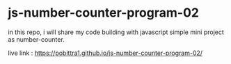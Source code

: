 # js-number-counter-program-02
in this repo, i will share my code building with javascript simple mini project as number-counter.


live link : https://pobittra1.github.io/js-number-counter-program-02/
